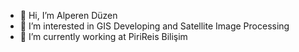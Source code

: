 - 👋 Hi, I’m Alperen Düzen
- 👀 I’m interested in GIS Developing and Satellite Image Processing
- 🌱 I’m currently working at PiriReis Bilişim



<!---
synorx/synorx is a ✨ special ✨ repository because its `README.md` (this file) appears on your GitHub profile.
You can click the Preview link to take a look at your changes.
--->
